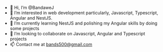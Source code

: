 - 👋 Hi, I’m @BandaweJ
- 👀 I’m interested in web development particularly, Javascript, Typescript, Angular and NestJS.
- 🌱 I’m currently learning NestJS and polishing my Angular skills by doing some projects
- 💞️ I’m looking to collaborate on Javascript, Angular and Typescript projects
- 📫 Contact me at bands500@gmail.com

<!---
BandaweJ/BandaweJ is a ✨ special ✨ repository because its `README.md` (this file) appears on your GitHub profile.
You can click the Preview link to take a look at your changes.
--->
